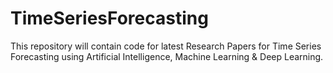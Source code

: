 # TimeSeriesForecasting
This repository will contain code for latest Research Papers for Time Series Forecasting using Artificial Intelligence, Machine Learning &amp; Deep Learning. 
